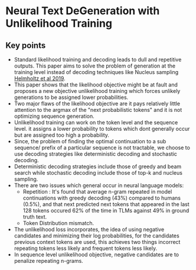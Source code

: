 # Neural Text DeGeneration with Unlikelihood Training
## Key points
- Standard likelihood training and decoding leads to dull and repetitive outputs. This paper aims to solve the problem of generation at the training level instead of decoding techniques like Nucleus sampling [Helmholtz et al 2019](https://arxiv.org/abs/1904.09751). 
- This paper shows that the likelihood objective might be at fault and proposes a new objective unlikelihood training which forces unlikely generations to be assigned lower probabilities. 
- Two major flaws of the likelihood objective are it pays relatively little attention to the argmax of the "next probabilistic tokens" and it is not optimizing sequence generation.
- Unlikelihood training can work on the token level and the sequence level. it assigns a lower probability to tokens which dont generally occur but are assigned too high a probability. 
- Since, the problem of finding the optimal continuation to a sub sequence/ prefix of a particular sequence is not tractable, we choose to use decoding strategies like deterministic decoding and stochastic decoding. 
- Deterministic decoding strategies include those of greedy and beam search while stochastic decoding include those of top-k and nucleus sampling. 
- There are two issues which general occur in neural language models:
    - Repetition : It's found that average n-gram repeated in model continuations with greedy decoding (43%) compared to humans (0.5%), and that next predicted next tokens that appeared in the last 128 tokens occured 62% of the time in TLMs against 49% in ground truth text. 
    - Token Distribution mismatch. 
- The unlikelihood loss incorporates, the idea of using negative candidates and minimizing their log probabilities, for the candidates previous context tokens are used, this achieves two things incorrect repeating tokens less likely and frequent tokens less likely. 
- In sequence level unlikelihood objective, negative candidates are to penalize repeating n-grams. 